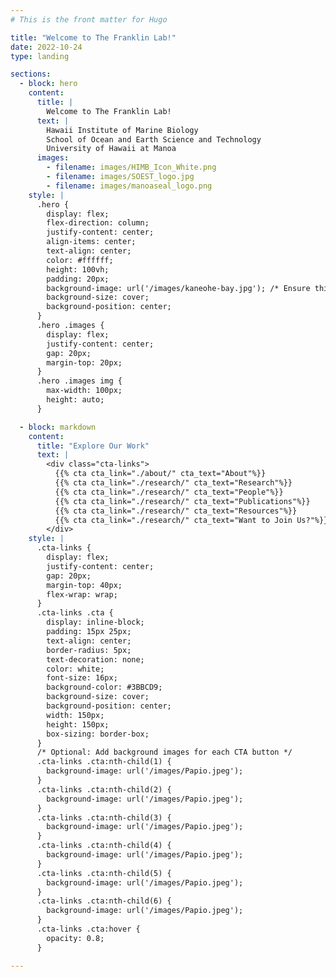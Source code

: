 ```yaml
---
# This is the front matter for Hugo

title: "Welcome to The Franklin Lab!"
date: 2022-10-24
type: landing

sections:
  - block: hero
    content:
      title: |
        Welcome to The Franklin Lab!
      text: |
        Hawaii Institute of Marine Biology  
        School of Ocean and Earth Science and Technology  
        University of Hawaii at Manoa
      images: 
        - filename: images/HIMB_Icon_White.png
        - filename: images/SOEST_logo.jpg
        - filename: images/manoaseal_logo.png
    style: |
      .hero {
        display: flex;
        flex-direction: column;
        justify-content: center;
        align-items: center;
        text-align: center;
        color: #ffffff;
        height: 100vh;
        padding: 20px;
        background-image: url('/images/kaneohe-bay.jpg'); /* Ensure this path is correct */
        background-size: cover;
        background-position: center;
      }
      .hero .images {
        display: flex;
        justify-content: center;
        gap: 20px;
        margin-top: 20px;
      }
      .hero .images img {
        max-width: 100px;
        height: auto;
      }

  - block: markdown
    content:
      title: "Explore Our Work"
      text: |
        <div class="cta-links">
          {{% cta cta_link="./about/" cta_text="About"%}}
          {{% cta cta_link="./research/" cta_text="Research"%}}
          {{% cta cta_link="./research/" cta_text="People"%}}
          {{% cta cta_link="./research/" cta_text="Publications"%}}
          {{% cta cta_link="./research/" cta_text="Resources"%}}
          {{% cta cta_link="./research/" cta_text="Want to Join Us?"%}}
        </div>
    style: |
      .cta-links {
        display: flex;
        justify-content: center;
        gap: 20px;
        margin-top: 40px;
        flex-wrap: wrap;
      }
      .cta-links .cta {
        display: inline-block;
        padding: 15px 25px;
        text-align: center;
        border-radius: 5px;
        text-decoration: none;
        color: white;
        font-size: 16px;
        background-color: #3BBCD9;
        background-size: cover;
        background-position: center;
        width: 150px;
        height: 150px;
        box-sizing: border-box;
      }
      /* Optional: Add background images for each CTA button */
      .cta-links .cta:nth-child(1) {
        background-image: url('/images/Papio.jpeg');
      }
      .cta-links .cta:nth-child(2) {
        background-image: url('/images/Papio.jpeg');
      }
      .cta-links .cta:nth-child(3) {
        background-image: url('/images/Papio.jpeg');
      }
      .cta-links .cta:nth-child(4) {
        background-image: url('/images/Papio.jpeg');
      }
      .cta-links .cta:nth-child(5) {
        background-image: url('/images/Papio.jpeg');
      }
      .cta-links .cta:nth-child(6) {
        background-image: url('/images/Papio.jpeg');
      }
      .cta-links .cta:hover {
        opacity: 0.8;
      }

---
```


